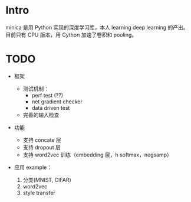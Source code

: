 # Intro

minica 是用 Python 实现的深度学习库，本人 learning deep learning 的产出。
目前只有 CPU 版本，用 Cython 加速了卷积和 pooling。

# TODO

* 框架
  * 测试机制：
    * perf test (??)
    * net gradient checker
    * data driven test
  * 完善的输入检查

* 功能
  * 支持 concate 层
  * 支持 dropout 层
  * 支持 word2vec 训练（embedding 层，h softmax，negsamp）

* 应用 example：
  1. 分类(MNIST, CIFAR)
  2. word2vec
  3. style transfer

